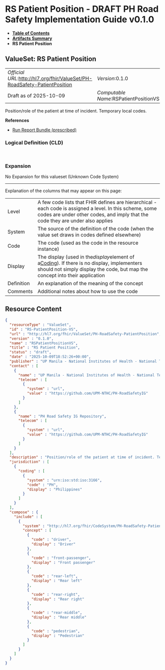 # RS Patient Position - DRAFT PH Road Safety Implementation Guide v0.1.0

* [**Table of Contents**](toc.md)
* [**Artifacts Summary**](artifacts.md)
* **RS Patient Position**

## ValueSet: RS Patient Position 

| | |
| :--- | :--- |
| *Official URL*:http://hl7.org/fhir/ValueSet/PH-RoadSafety-PatientPosition | *Version*:0.1.0 |
| Draft as of 2025-10-09 | *Computable Name*:RSPatientPositionVS |

 
Position/role of the patient at time of incident. Temporary local codes. 

 **References** 

* [Run Report Bundle (prescribed)](StructureDefinition-RunReportBundle.md)

### Logical Definition (CLD)

 

### Expansion

No Expansion for this valueset (Unknown Code System)

-------

 Explanation of the columns that may appear on this page: 

| | |
| :--- | :--- |
| Level | A few code lists that FHIR defines are hierarchical - each code is assigned a level. In this scheme, some codes are under other codes, and imply that the code they are under also applies |
| System | The source of the definition of the code (when the value set draws in codes defined elsewhere) |
| Code | The code (used as the code in the resource instance) |
| Display | The display (used in the*display*element of a[Coding](http://hl7.org/fhir/R4/datatypes.html#Coding)). If there is no display, implementers should not simply display the code, but map the concept into their application |
| Definition | An explanation of the meaning of the concept |
| Comments | Additional notes about how to use the code |



## Resource Content

```json
{
  "resourceType" : "ValueSet",
  "id" : "RS-PatientPosition-VS",
  "url" : "http://hl7.org/fhir/ValueSet/PH-RoadSafety-PatientPosition",
  "version" : "0.1.0",
  "name" : "RSPatientPositionVS",
  "title" : "RS Patient Position",
  "status" : "draft",
  "date" : "2025-10-09T18:52:26+00:00",
  "publisher" : "UP Manila - National Institutes of Health - National Telehealth Center",
  "contact" : [
    {
      "name" : "UP Manila - National Institutes of Health - National Telehealth Center",
      "telecom" : [
        {
          "system" : "url",
          "value" : "https://github.com/UPM-NTHC/PH-RoadSafetyIG"
        }
      ]
    },
    {
      "name" : "PH Road Safety IG Repository",
      "telecom" : [
        {
          "system" : "url",
          "value" : "https://github.com/UPM-NTHC/PH-RoadSafetyIG"
        }
      ]
    }
  ],
  "description" : "Position/role of the patient at time of incident. Temporary local codes.",
  "jurisdiction" : [
    {
      "coding" : [
        {
          "system" : "urn:iso:std:iso:3166",
          "code" : "PH",
          "display" : "Philippines"
        }
      ]
    }
  ],
  "compose" : {
    "include" : [
      {
        "system" : "http://hl7.org/fhir/CodeSystem/PH-RoadSafety-PatientPosition",
        "concept" : [
          {
            "code" : "driver",
            "display" : "Driver"
          },
          {
            "code" : "front-passenger",
            "display" : "Front passenger"
          },
          {
            "code" : "rear-left",
            "display" : "Rear left"
          },
          {
            "code" : "rear-right",
            "display" : "Rear right"
          },
          {
            "code" : "rear-middle",
            "display" : "Rear middle"
          },
          {
            "code" : "pedestrian",
            "display" : "Pedestrian"
          }
        ]
      }
    ]
  }
}

```
